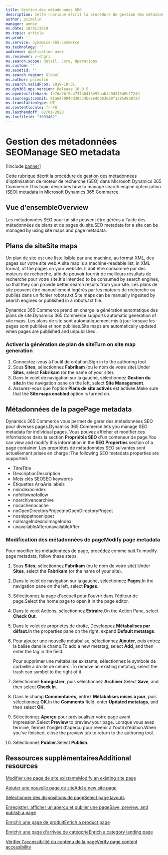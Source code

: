 ```yaml
---
title: Gestion des métadonnées SEO
description: Cette rubrique décrit la procédure de gestion des métadonnées d'optimisation de moteur de recherche (SEO) dans Microsoft Dynamics 365 Commerce.
author: psimolin
manager: annbe
ms.date: 10/01/2019
ms.topic: article
ms.prod: ''
ms.service: dynamics-365-commerce
ms.technology: ''
audience: Application user
ms.reviewer: v-chgri
ms.search.scope: Retail, Core, Operations
ms.custom: ''
ms.assetid: ''
ms.search.region: Global
ms.author: psimolin
ms.search.validFrom: 2019-10-31
ms.dyn365.ops.version: Release 10.0.5
ms.openlocfilehash: 1e7da7bf5c473746413e92babfa943f546b7724d
ms.sourcegitcommit: 81a647904dd305c4be2e4b683689f128548a872d
ms.translationtype: HT
ms.contentlocale: fr-FR
ms.lasthandoff: 02/01/2020
ms.locfileid: "3003462"
---
```

# <a name="manage-seo-metadata"></a><span data-ttu-id="73a27-103">Gestion des métadonnées SEO</span><span class="sxs-lookup"><span data-stu-id="73a27-103">Manage SEO metadata</span></span>


[!include [banner](includes/banner.md)]

<span data-ttu-id="73a27-104">Cette rubrique décrit la procédure de gestion des métadonnées d'optimisation de moteur de recherche (SEO) dans Microsoft Dynamics 365 Commerce.</span><span class="sxs-lookup"><span data-stu-id="73a27-104">This topic describes how to manage search engine optimization (SEO) metadata in Microsoft Dynamics 365 Commerce.</span></span>

## <a name="overview"></a><span data-ttu-id="73a27-105">Vue d'ensemble</span><span class="sxs-lookup"><span data-stu-id="73a27-105">Overview</span></span>

<span data-ttu-id="73a27-106">Les métadonnées SEO pour un site peuvent être gérées à l'aide des métadonnées de plans et de pages du site.</span><span class="sxs-lookup"><span data-stu-id="73a27-106">SEO metadata for a site can be managed by using site maps and page metadata.</span></span>
    
## <a name="site-maps"></a><span data-ttu-id="73a27-107">Plans de site</span><span class="sxs-lookup"><span data-stu-id="73a27-107">Site maps</span></span>

<span data-ttu-id="73a27-108">Un plan de site est une liste lisible par une machine, au format XML, des pages sur votre site web.</span><span class="sxs-lookup"><span data-stu-id="73a27-108">A site map is a machine-readable list, in XML format, of the pages on your website.</span></span> <span data-ttu-id="73a27-109">Il doit être consommé par des moteurs de recherche, afin de pouvoir fournir de meilleurs résultats de recherche pour votre site.</span><span class="sxs-lookup"><span data-stu-id="73a27-109">It's intended to be consumed by search engines, so that they can provide better search results from your site.</span></span> <span data-ttu-id="73a27-110">Les plans de site peuvent être manuellement ingérés par les moteurs de recherche ou publiés dans un fichier robots.txt.</span><span class="sxs-lookup"><span data-stu-id="73a27-110">Site maps can be manually ingested by search engines or published in a robots.txt file.</span></span>

<span data-ttu-id="73a27-111">Dynamics 365 Commerce prend en charge la génération automatique des plans de site.</span><span class="sxs-lookup"><span data-stu-id="73a27-111">Dynamics 365 Commerce supports automatic generation of site maps.</span></span> <span data-ttu-id="73a27-112">Les plans de site sont automatiquement mis à jour lorsque les pages sont publiées et non publiées.</span><span class="sxs-lookup"><span data-stu-id="73a27-112">Site maps are automatically updated when pages are published and unpublished.</span></span>

### <a name="turn-on-site-map-generation"></a><span data-ttu-id="73a27-113">Activer la génération de plan de site</span><span class="sxs-lookup"><span data-stu-id="73a27-113">Turn on site map generation</span></span>

1. <span data-ttu-id="73a27-114">Connectez-vous à l'outil de création.</span><span class="sxs-lookup"><span data-stu-id="73a27-114">Sign in to the authoring tool.</span></span>
1. <span data-ttu-id="73a27-115">Sous **Sites**, sélectionnez **Fabrikam** (ou le nom de votre site).</span><span class="sxs-lookup"><span data-stu-id="73a27-115">Under **Sites**, select **Fabrikam** (or the name of your site).</span></span>
1. <span data-ttu-id="73a27-116">Dans le volet de navigation sur la gauche, sélectionnez **Gestion du site**.</span><span class="sxs-lookup"><span data-stu-id="73a27-116">In the navigation pane on the left, select **Site Management**.</span></span>
1. <span data-ttu-id="73a27-117">Assurez-vous que l'option **Plans de site activés** est activée.</span><span class="sxs-lookup"><span data-stu-id="73a27-117">Make sure that the **Site maps enabled** option is turned on.</span></span>

## <a name="page-metadata"></a><span data-ttu-id="73a27-118">Métadonnées de la page</span><span class="sxs-lookup"><span data-stu-id="73a27-118">Page metadata</span></span>

<span data-ttu-id="73a27-119">Dynamics 365 Commerce vous permet de gérer des métadonnées SEO pour diverses pages.</span><span class="sxs-lookup"><span data-stu-id="73a27-119">Dynamics 365 Commerce lets you manage SEO metadata for individual pages.</span></span> <span data-ttu-id="73a27-120">Vous pouvez afficher et modifier ces informations dans la section **Propriétés SEO** d'un conteneur de page.</span><span class="sxs-lookup"><span data-stu-id="73a27-120">You can view and modify this information in the **SEO Properties** section of a page container.</span></span> <span data-ttu-id="73a27-121">Les propriétés de métadonnées SEO suivantes sont actuellement prises en charge :</span><span class="sxs-lookup"><span data-stu-id="73a27-121">The following SEO metadata properties are supported:</span></span>

- <span data-ttu-id="73a27-122">Titre</span><span class="sxs-lookup"><span data-stu-id="73a27-122">Title</span></span>
- <span data-ttu-id="73a27-123">Description</span><span class="sxs-lookup"><span data-stu-id="73a27-123">Description</span></span>
- <span data-ttu-id="73a27-124">Mots clés SEO</span><span class="sxs-lookup"><span data-stu-id="73a27-124">SEO keywords</span></span>
- <span data-ttu-id="73a27-125">Étiquettes Aria</span><span class="sxs-lookup"><span data-stu-id="73a27-125">Aria labels</span></span>
- <span data-ttu-id="73a27-126">noindex</span><span class="sxs-lookup"><span data-stu-id="73a27-126">noindex</span></span>
- <span data-ttu-id="73a27-127">nofollow</span><span class="sxs-lookup"><span data-stu-id="73a27-127">nofollow</span></span>
- <span data-ttu-id="73a27-128">noarchive</span><span class="sxs-lookup"><span data-stu-id="73a27-128">noarchive</span></span>
- <span data-ttu-id="73a27-129">nocache</span><span class="sxs-lookup"><span data-stu-id="73a27-129">nocache</span></span>
- <span data-ttu-id="73a27-130">noOpenDirectoryProject</span><span class="sxs-lookup"><span data-stu-id="73a27-130">noOpenDirectoryProject</span></span>
- <span data-ttu-id="73a27-131">nosnippet</span><span class="sxs-lookup"><span data-stu-id="73a27-131">nosnippet</span></span>
- <span data-ttu-id="73a27-132">noImageIndex</span><span class="sxs-lookup"><span data-stu-id="73a27-132">noImageIndex</span></span>
- <span data-ttu-id="73a27-133">unavailableAfter</span><span class="sxs-lookup"><span data-stu-id="73a27-133">unavailableAfter</span></span>

### <a name="modify-page-metadata"></a><span data-ttu-id="73a27-134">Modification des métadonnées de page</span><span class="sxs-lookup"><span data-stu-id="73a27-134">Modify page metadata</span></span>

<span data-ttu-id="73a27-135">Pour modifier les métadonnées de page, procédez comme suit.</span><span class="sxs-lookup"><span data-stu-id="73a27-135">To modify page metadata, follow these steps.</span></span>

1. <span data-ttu-id="73a27-136">Sous **Sites**, sélectionnez **Fabrikam** (ou le nom de votre site).</span><span class="sxs-lookup"><span data-stu-id="73a27-136">Under **Sites**, select the **Fabrikam** (or the name of your site).</span></span>
1. <span data-ttu-id="73a27-137">Dans le volet de navigation sur la gauche, sélectionnez **Pages**.</span><span class="sxs-lookup"><span data-stu-id="73a27-137">In the navigation pane on the left, select **Pages**.</span></span>
1. <span data-ttu-id="73a27-138">Sélectionnez la page d'accueil pour l'ouvrir dans l'éditeur de page.</span><span class="sxs-lookup"><span data-stu-id="73a27-138">Select the home page to open it in the page editor.</span></span>
1. <span data-ttu-id="73a27-139">Dans le volet Actions, sélectionnez **Extraire**.</span><span class="sxs-lookup"><span data-stu-id="73a27-139">On the Action Pane, select **Check Out**.</span></span>
1. <span data-ttu-id="73a27-140">Dans le volet de propriétés de droite, Développez **Métabalises par défaut**.</span><span class="sxs-lookup"><span data-stu-id="73a27-140">In the properties pane on the right, expand **Default metatags**.</span></span>
1. <span data-ttu-id="73a27-141">Pour ajouter une nouvelle métabalise, sélectionnez **Ajouter**, puis entrez la balise dans le champ.</span><span class="sxs-lookup"><span data-stu-id="73a27-141">To add a new metatag, select **Add**, and then enter the tag in the field.</span></span>

    <span data-ttu-id="73a27-142">Pour supprimer une métabalise existante, sélectionnez le symbole de corbeille à droite de celui-ci.</span><span class="sxs-lookup"><span data-stu-id="73a27-142">To remove an existing metatag, select the trash can symbol to the right of it.</span></span>

1. <span data-ttu-id="73a27-143">Sélectionnez **Enregistrer**, puis sélectionnez **Archiver**.</span><span class="sxs-lookup"><span data-stu-id="73a27-143">Select **Save**, and then select **Check In**.</span></span>
1. <span data-ttu-id="73a27-144">Dans le champ **Commentaires**, entrez **Métabalises mises à jour**, puis sélectionnez **OK**.</span><span class="sxs-lookup"><span data-stu-id="73a27-144">In the **Comments** field, enter **Updated metatags**, and then select **OK**.</span></span>
1. <span data-ttu-id="73a27-145">Sélectionnez **Aperçu** pour prévisualiser votre page avant impression.</span><span class="sxs-lookup"><span data-stu-id="73a27-145">Select **Preview** to preview your page.</span></span> <span data-ttu-id="73a27-146">Lorsque vous avez terminé, fermez l'onglet d'aperçu pour revenir à l'outil d'édition.</span><span class="sxs-lookup"><span data-stu-id="73a27-146">When you've finished, close the preview tab to return to the authoring tool.</span></span>
1. <span data-ttu-id="73a27-147">Sélectionnez **Publier**.</span><span class="sxs-lookup"><span data-stu-id="73a27-147">Select **Publish**.</span></span>

## <a name="additional-resources"></a><span data-ttu-id="73a27-148">Ressources supplémentaires</span><span class="sxs-lookup"><span data-stu-id="73a27-148">Additional resources</span></span>

[<span data-ttu-id="73a27-149">Modifier une page de site existante</span><span class="sxs-lookup"><span data-stu-id="73a27-149">Modify an existing site page</span></span>](modify-existing-page.md)

[<span data-ttu-id="73a27-150">Ajouter une nouvelle page de site</span><span class="sxs-lookup"><span data-stu-id="73a27-150">Add a new site page</span></span>](add-new-page.md)

[<span data-ttu-id="73a27-151">Sélectionner des dispositions de page</span><span class="sxs-lookup"><span data-stu-id="73a27-151">Select page layouts</span></span>](select-page-layouts.md)

[<span data-ttu-id="73a27-152">Enregistrer, afficher un aperçu et publier une page</span><span class="sxs-lookup"><span data-stu-id="73a27-152">Save, preview, and publish a page</span></span>](save-preview-publish-page.md)

[<span data-ttu-id="73a27-153">Enrichir une page de produit</span><span class="sxs-lookup"><span data-stu-id="73a27-153">Enrich a product page</span></span>](enrich-product-page.md)

[<span data-ttu-id="73a27-154">Enrichir une page d'arrivée de catégorie</span><span class="sxs-lookup"><span data-stu-id="73a27-154">Enrich a category landing page</span></span>](enrich-category-page.md)

[<span data-ttu-id="73a27-155">Vérifier l'accessibilité du contenu de la page</span><span class="sxs-lookup"><span data-stu-id="73a27-155">Verify page content accessibility</span></span>](verify-accessibility.md)
